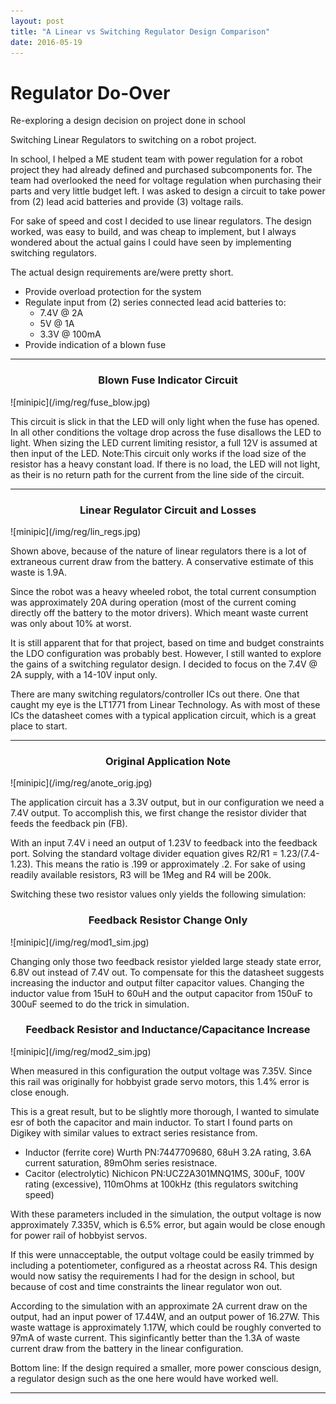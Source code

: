 ```yaml
---
layout: post
title: "A Linear vs Switching Regulator Design Comparison"
date: 2016-05-19
---
```


# Regulator Do-Over
Re-exploring a design decision on project done in school

Switching Linear Regulators to switching on a robot project.

In school, I helped a ME student team with power regulation for a robot project they had already defined and purchased subcomponents for.  The team had overlooked the need for voltage regulation when purchasing their parts and very little budget left.  I was asked to design a circuit to take power from (2) lead acid batteries and provide (3) voltage rails.  

For sake of speed and cost I decided to use linear regulators.  The design worked, was easy to build, and was cheap to implement, but I always wondered about the actual gains I could have seen by implementing switching regulators. 

The actual design requirements are/were pretty short.

* Provide overload protection for the system
* Regulate input from (2) series connected lead acid batteries to:
    * 7.4V @ 2A
    * 5V @ 1A
    * 3.3V @ 100mA
* Provide indication of a blown fuse

---
<h3><center><b>Blown Fuse Indicator Circuit</b></center></h3>
![minipic](/img/reg/fuse_blow.jpg)

This circuit is slick in that the LED will only light when the fuse has opened.  In all other conditions the voltage drop across the fuse disallows the LED to light.  When sizing the LED current limiting resistor, a full 12V is assumed at then input of the LED. Note:This circuit only works if the load size of the resistor has a heavy constant load.  If there is no load, the LED will not light, as their is no return path for the current from the line side of the circuit.

---
<h3><center><b>Linear Regulator Circuit and Losses</b></center></h3>
![minipic](/img/reg/lin_regs.jpg)

Shown above, because of the nature of linear regulators there is a lot of extraneous current draw from the battery.  A conservative estimate of this waste is 1.9A.  

Since the robot was a heavy wheeled robot, the total current consumption was approximately 20A during operation (most of the current coming directly off the battery to the motor drivers).  Which meant waste current was only about 10% at worst.  

It is still apparent that for that project, based on time and budget constraints the LDO configuration was probably best.  However, I still wanted to explore the gains of a switching regulator design.  I decided to focus on the 7.4V @ 2A supply, with a 14-10V input only. 

There are many switching regulators/controller ICs out there.  One that caught my eye is the LT1771 from Linear Technology.  As with most of these ICs the datasheet comes with a typical application circuit, which is a great place to start.  

---
<h3><center><b>Original Application Note</b></center></h3>
![minipic](/img/reg/anote_orig.jpg)

The application circuit has a 3.3V output, but in our configuration we need a 7.4V output.  To accomplish this, we first change the resistor divider that feeds the feedback pin (FB).  

With an input 7.4V i need an output of 1.23V to feedback into the feedback port.  Solving the standard voltage divider equation gives R2/R1 = 1.23/(7.4-1.23).
This means the ratio is .199 or approximately .2.
For sake of using readily available resistors, R3 will be 1Meg and R4 will be 200k.

Switching these two resistor values only yields the following simulation:

<h3><center><b>Feedback Resistor Change Only</b></center></h3>
![minipic](/img/reg/mod1_sim.jpg)

Changing only those two feedback resistor yielded large steady state error, 6.8V out instead of 7.4V out.  To compensate for this the datasheet suggests increasing the inductor and output filter capacitor values.  Changing the inductor value from 15uH to 60uH and the output capacitor from 150uF to 300uF seemed to do the trick in simulation.


<h3><center><b>Feedback Resistor and Inductance/Capacitance Increase</b></center></h3>
![minipic](/img/reg/mod2_sim.jpg)

When measured in this configuration the output voltage was 7.35V.  Since this rail was originally for hobbyist grade servo motors, this 1.4% error is close enough.

This is a great result, but to be slightly more thorough, I wanted to simulate esr of both the capacitor and main inductor.  To start I found parts on Digikey with similar values to extract series resistance from.

* Inductor (ferrite core) Wurth PN:7447709680, 68uH 3.2A rating, 3.6A current saturation, 89mOhm series resistnace.
* Cacitor (electrolytic) Nichicon PN:UCZ2A301MNQ1MS, 300uF, 100V rating (excessive), 110mOhms at 100kHz (this regulators switching speed)

With these parameters included in the simulation, the output voltage is now approximately 7.335V, which is 6.5% error, but again would be close enough for power rail of hobbyist servos.

If this were unnacceptable, the output voltage could be easily trimmed by including a potentiometer, configured as a rheostat across R4.  This design would now satisy the requirements I had for the design in school, but because of cost and time constraints the linear regulator won out.

According to the simulation with an approximate 2A current draw on the output, had an input power of 17.44W, and an output power of 16.27W.  This waste wattage is approximately 1.17W, which could be roughly converted to 97mA of waste current.  This siginficantly better than the 1.3A of waste current draw from the battery in the linear configuration.

Bottom line: If the design required a smaller, more power conscious design, a regulator design such as the one here would have worked well.

---
